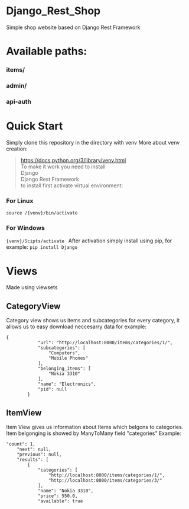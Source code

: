 # Django_Rest_Shop
Simple shop website based on Django Rest Framework
# Available paths:
### items/
### admin/
### api-auth
# Quick Start
Simply clone this repository in the directory with venv
More about venv creation:
>https://docs.python.org/3/library/venv.html<br>
To make it work you need to install<br>
> Django<br>
> Django Rest Framework<br>
to install first activate virtual environment:
### For Linux
```source /{venv}/bin/activate ```
### For Windows
```{venv}/Scipts/activate ```
After activation simply install using pip, for example:
```pip install Django```

# Views
Made using viewsets
## CategoryView
Category view shows us items and subcategories for every category, it allows us to easy download neccesarry data
for example:
```
{
            "url": "http://localhost:8000/items/categories/1/",
            "subcategories": [
                "Computers",
                "Mobile Phones"
            ],
            "belonging_items": [
                "Nokia 3310"
            ],
            "name": "Electronics",
            "pid": null
        }
```
## ItemView
Item View gives us information about Items which belgons to categories.
Item belgonging is showed by ManyToMany field "categories"
Example:
```
"count": 1,
    "next": null,
    "previous": null,
    "results": [
        {
            "categories": [
                "http://localhost:8000/items/categories/1/",
                "http://localhost:8000/items/categories/3/"
            ],
            "name": "Nokia 3310",
            "price": 550.0,
            "available": true
```
